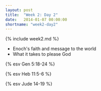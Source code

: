 ```yaml
---
layout: post
title:  "Week 2: Day 2"
date:   2014-01-07 00:00:00
shortname: "week2-day2"
---
```


{% include week2.md %}

* Enoch's faith and message to the world
* What it takes to please God

{% esv Gen 5:18-24 %}

{% esv Heb 11:5-6 %}

{% esv Jude 14-19 %}